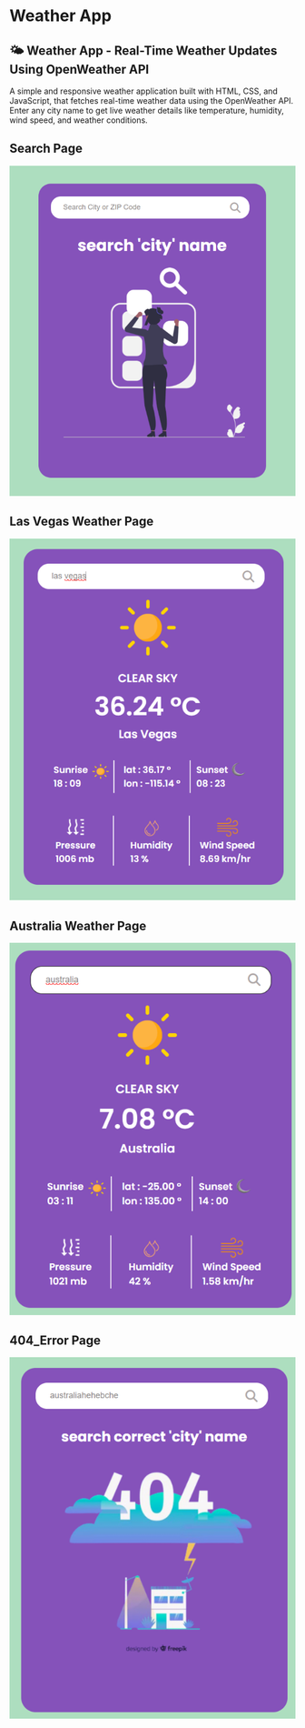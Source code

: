# Weather App
## 🌤️ Weather App - Real-Time Weather Updates Using OpenWeather API  

A simple and responsive weather application built with HTML, CSS, and JavaScript, that fetches real-time weather data using the OpenWeather API. Enter any city name to get live weather details like temperature, humidity, wind speed, and weather conditions.

## Search Page
![Search Page](./Screenshots/Search.png)
## Las Vegas Weather Page
![Lasvegas Page](./Screenshots/weather_1.png)
## Australia Weather Page
![Australia Page](./Screenshots/weather_2.png)
## 404_Error Page
![404_Error Page](./Screenshots/404_error.png)
